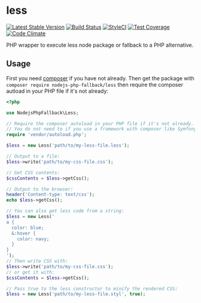 # less
[![Latest Stable Version](https://poser.pugx.org/nodejs-php-fallback/less/v/stable.png)](https://packagist.org/packages/nodejs-php-fallback/less)
[![Build Status](https://travis-ci.org/kylekatarnls/less.svg?branch=master)](https://travis-ci.org/kylekatarnls/less)
[![StyleCI](https://styleci.io/repos/64429930/shield?style=flat)](https://styleci.io/repos/64429930)
[![Test Coverage](https://codeclimate.com/github/kylekatarnls/less/badges/coverage.svg)](https://codecov.io/github/kylekatarnls/less?branch=master)
[![Code Climate](https://codeclimate.com/github/kylekatarnls/less/badges/gpa.svg)](https://codeclimate.com/github/kylekatarnls/less)

PHP wrapper to execute less node package or fallback to a PHP alternative.

## Usage

First you need [composer](https://getcomposer.org/) if you have not already. Then get the package with ```composer require nodejs-php-fallback/less``` then require the composer autload in your PHP file if it's not already:
```php
<?php

use NodejsPhpFallback\Less;

// Require the composer autoload in your PHP file if it's not already.
// You do not need to if you use a framework with composer like Symfony, Laravel, etc.
require 'vendor/autoload.php';

$less = new Less('path/to/my-less-file.less');

// Output to a file:
$less->write('path/to/my-css-file.css');

// Get CSS contents:
$cssContents = $less->getCss();

// Output to the browser:
header('Content-type: text/css');
echo $less->getCss();

// You can also get less code from a string:
$less = new Less('
a {
  color: blue;
  &:hover {
    color: navy;
  }
}
');
// Then write CSS with:
$less->write('path/to/my-css-file.css');
// or get it with:
$cssContents = $less->getCss();

// Pass true to the less constructor to minify the rendered CSS:
$less = new Less('path/to/my-less-file.styl', true);
```
